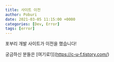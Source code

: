 ```yaml
---
title: 사이트 이전
author: Poburi
date: 2021-03-05 11:15:00 +0000
categories: [Dev, Error]
tags: [error]
---
```

 
포부리 개발 사이트가 이전을 했습니다!

궁금하신 분들은 [여기로!][(https://c-u-f.tistory.com/)